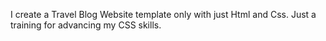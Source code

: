 I create a Travel Blog Website template only with just Html and Css.
Just a training for advancing my CSS skills.
